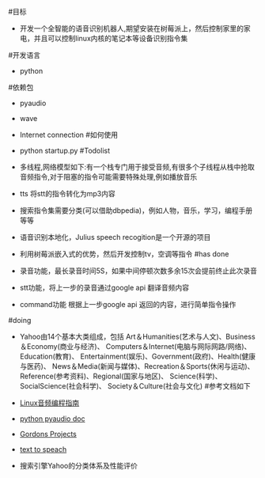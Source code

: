 #目标
* 开发一个全智能的语音识别机器人,期望安装在树莓派上，然后控制家里的家电，并且可以控制linux内核的笔记本等设备识别指令集

#开发语言
* python

#依赖包
* pyaudio
* wave
* Internet connection
#如何使用
* python startup.py
#Todolist

* 多线程,网络模型如下:有一个栈专门用于接受音频,有很多个子线程从栈中抢取音频指令,对于阻塞的指令可能需要特殊处理,例如播放音乐
* tts 将stt的指令转化为mp3内容
* 搜索指令集需要分类(可以借助dbpedia)，例如人物，音乐，学习，编程手册等等
* 语音识别本地化，Julius speech recogition是一个开源的项目
* 利用树莓派嵌入式的优势，然后开发控制tv，空调等指令
#has done
* 录音功能，最长录音时间5S，如果中间停顿次数多余15次会提前终止此次录音
* stt功能，将上一步的录音通过google api 翻译音频内容
* command功能 根据上一步google api 返回的内容，进行简单指令操作

#doing
* Yahoo由14个基本大类组成，包括
    Art＆Humanities(艺术与人文)、Business＆Economy(商业与经济)、
    Computers＆Internet(电脑与网际网路/网络)、Education(教育)、
    Entertainment(娱乐)、Government(政府)、Health(健康与医药)、
    News＆Media(新闻与媒体)、Recreation＆Sports(休闲与运动)、
    Reference(参考资料)、Regional(国家与地区)、
    Science(科学)、SocialScience(社会科学)、
    Society＆Culture(社会与文化)
#参考文档如下

* [Linux音频编程指南](http://www.ibm.com/developerworks/cn/linux/l-audio/index.html)
* [python pyaudio doc](http://people.csail.mit.edu/hubert/pyaudio/#docs)
* [Gordons Projects](https://projects.drogon.net/raspberry-pi/wiringpi/)
* [text to speach](http://translate.google.com/translate_tts?q=%E6%AC%A2%E8%BF%8E%E5%85%89%E4%B8%B4%E4%B8%83%E5%93%A5%E7%9A%84%E5%8D%9A%E5%AE%A2&tl=zh-CN)
* 搜索引擎Yahoo的分类体系及性能评价
